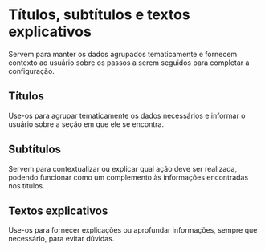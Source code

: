 # Títulos, subtítulos e textos explicativos

Servem para manter os dados agrupados tematicamente e fornecem contexto ao usuário sobre os passos a serem seguidos para completar a configuração. 

## Títulos

Use-os para agrupar tematicamente os dados necessários e informar o usuário sobre a seção em que ele se encontra.

## Subtítulos

Servem para contextualizar ou explicar qual ação deve ser realizada, podendo funcionar como um complemento às informações encontradas nos títulos.

## Textos explicativos

Use-os para fornecer explicações ou aprofundar informações, sempre que necessário, para evitar dúvidas.

